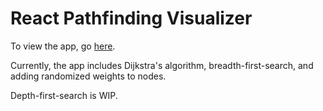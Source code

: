 # React Pathfinding Visualizer

To view the app, go [here](https://aidan-simard.github.io/Pathfinding-Visualizer/).

Currently, the app includes Dijkstra's algorithm, breadth-first-search, and adding randomized weights to nodes.

Depth-first-search is WIP.
